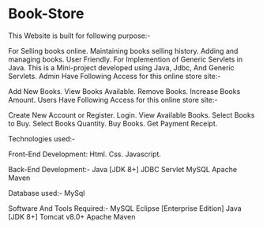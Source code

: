 # Book-Store

This Website is built for following purpose:-

For Selling books online. Maintaining books selling history. Adding and managing books. User Friendly. For Implemention of Generic Servlets in Java. This is a Mini-project developed using Java, Jdbc, And Generic Servlets. Admin Have Following Access for this online store site:-

Add New Books. View Books Available. Remove Books. Increase Books Amount. Users Have Following Access for this online store site:-

Create New Account or Register. Login. View Available Books. Select Books to Buy. Select Books Quantity. Buy Books. Get Payment Receipt.

Technologies used:- 

Front-End Development: 
Html. 
Css.
Javascript. 

Back-End Development:-
Java [JDK 8+] 
JDBC 
Servlet 
MySQL 
Apache 
Maven 

Database used:-
MySql 

Software And Tools Required:-
MySQL 
Eclipse [Enterprise Edition] 
Java [JDK 8+] 
Tomcat v8.0+ 
Apache Maven
